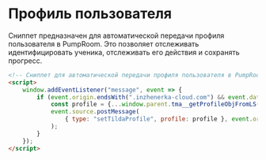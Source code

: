 # Профиль пользователя

Сниппет предназначен для автоматической передачи профиля пользователя в PumpRoom.
Это позволяет отслеживать идентифицировать ученика, отслеживать его действия и сохранять прогресс.


```html
<!-- Сниппет для автоматической передачи профиля пользователя в PumpRoom -->
<script>
    window.addEventListener("message", event => {
        if (event.origin.endsWith(".inzhenerka-cloud.com") && event.data?.type === "getTildaProfile") {
            const profile = {...window.parent.tma__getProfileObjFromLS(), page_url: window.location.href}
            event.source.postMessage(
                { type: "setTildaProfile", profile: profile }, event.origin
            );
        }
    });
</script>
```
